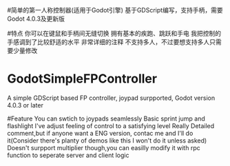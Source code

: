 #简单的第一人称控制器(适用于Godot引擎)
基于GDScript编写，支持手柄，需要Godot 4.0.3及更新版

#特点
你可以在键鼠和手柄间无缝切换
拥有基本的疾跑、跳跃和手电
我把控制的手感调到了比较舒适的水平
非常详细的注释
不支持多人，不过要想支持多人只需要少量修改

# GodotSimpleFPController
A simple GDScript based FP controller, joypad surpported, Godot version 4.0.3 or later

#Feature
You can swtich to joypads seamlessly
Basic sprint jump and flashlight
I've adjust feeling of control to a satisfying level
Really Detailed comment,but if anyone want a ENG version, contac me and I'll do it(Consider there's planty of demos like this I won't do it unless asked)
Doesn't surpport multiplier though,you can easilly modify it with rpc function to seperate server and client logic
